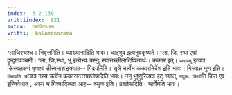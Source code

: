 ```yaml
---
index:  3.2.139
vrittiindex:  921
sutra:  ग्लाजिस्थश्च
vritti:  balamanorama 
---
```


ग्लाजिस्थश्च। निवृत्तमिति। व्याख्यानादिति भावः। चाद्भुव इत्यनुवकृष्यते। ग्ला, जि, स्था एषां द्वन्द्वात्पञ्चमी। ग्ला, जि,स्था, भू इत्येभ्यः क्स्नुः स्यात्तच्छीलादिष्वित्यर्थः। ककार इत्। `स्थास्नु` इत्यत्र कित्त्वलक्षणं `घुमास्थे` तीत्त्वमाशङ्क्याह-- गिदयमिति। सूत्रे चर्त्वेन ककारनिर्देश इति भावः। गित्त्वान्न गुण इति। `क्क्ङिति चे`त्यत्र गस्य चर्त्वेन ककारान्तरप्रश्लेषादिति भावः। ननु भूष्णुरित्यत्र इट् स्यात्, `श्र्युकः किती`ति कित एव इण्निषेधात् , अस्य च गित्त्वादित्यत आह-- श्र्युक इति। प्रश्लेषादिति। चर्त्वेनेति भावः। 

